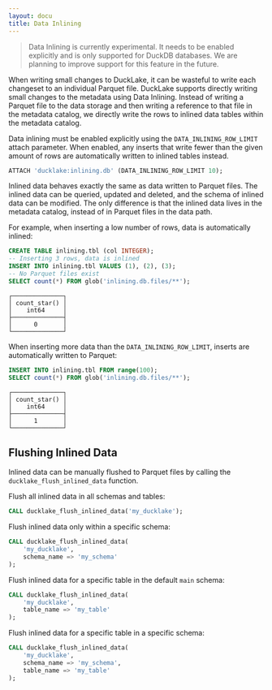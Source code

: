 ```yaml
---
layout: docu
title: Data Inlining
---
```


> Data Inlining is currently experimental. It needs to be enabled explicitly and is only supported for DuckDB databases. We are planning to improve support for this feature in the future.

When writing small changes to DuckLake, it can be wasteful to write each changeset to an individual Parquet file.
DuckLake supports directly writing small changes to the metadata using Data Inlining.
Instead of writing a Parquet file to the data storage and then writing a reference to that file in the metadata catalog, we directly write the rows to inlined data tables within the metadata catalog.

Data inlining must be enabled explicitly using the `DATA_INLINING_ROW_LIMIT` attach parameter.
When enabled, any inserts that write fewer than the given amount of rows are automatically written to inlined tables instead.

```sql
ATTACH 'ducklake:inlining.db' (DATA_INLINING_ROW_LIMIT 10);
```

Inlined data behaves exactly the same as data written to Parquet files.
The inlined data can be queried, updated and deleted, and the schema of inlined data can be modified.
The only difference is that the inlined data lives in the metadata catalog, instead of in Parquet files in the data path.

For example, when inserting a low number of rows, data is automatically inlined:

```sql
CREATE TABLE inlining.tbl (col INTEGER);
-- Inserting 3 rows, data is inlined
INSERT INTO inlining.tbl VALUES (1), (2), (3);
-- No Parquet files exist
SELECT count(*) FROM glob('inlining.db.files/**');
```

```text
┌──────────────┐
│ count_star() │
│    int64     │
├──────────────┤
│      0       │
└──────────────┘
```

When inserting more data than the `DATA_INLINING_ROW_LIMIT`, inserts are automatically written to Parquet:

```sql
INSERT INTO inlining.tbl FROM range(100);
SELECT count(*) FROM glob('inlining.db.files/**');
```

```text
┌──────────────┐
│ count_star() │
│    int64     │
├──────────────┤
│      1       │
└──────────────┘
```

## Flushing Inlined Data

Inlined data can be manually flushed to Parquet files by calling the `ducklake_flush_inlined_data` function.

Flush all inlined data in all schemas and tables:

```sql
CALL ducklake_flush_inlined_data('my_ducklake');
```

Flush inlined data only within a specific schema:

```sql
CALL ducklake_flush_inlined_data(
    'my_ducklake',
    schema_name => 'my_schema'
);
```

Flush inlined data for a specific table in the default `main` schema:

```sql
CALL ducklake_flush_inlined_data(
    'my_ducklake',
    table_name => 'my_table'
);
```

Flush inlined data for a specific table in a specific schema:

```sql
CALL ducklake_flush_inlined_data(
    'my_ducklake',
    schema_name => 'my_schema',
    table_name => 'my_table'
);
```
